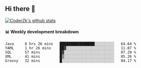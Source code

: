 ## Hi there 👋

[![CoderZk's github stats](https://github-readme-stats.vercel.app/api?username=zhoukuo123&show_icons=true&count_private=true)](https://github.com/anuraghazra/github-readme-stats)

#### :bar_chart: Weekly development breakdown

<!--START_SECTION:waka-->
```text
Java     8 hrs 26 mins   ████████████████░░░░░░░░░   64.64 % 
YAML     1 hr 26 mins    ██▓░░░░░░░░░░░░░░░░░░░░░░   11.07 % 
SQL      57 mins         █▓░░░░░░░░░░░░░░░░░░░░░░░   07.29 % 
XML      41 mins         █▒░░░░░░░░░░░░░░░░░░░░░░░   05.26 % 
Groovy   32 mins         █░░░░░░░░░░░░░░░░░░░░░░░░   04.17 % 
```
<!--END_SECTION:waka-->
